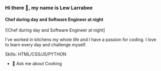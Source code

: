 
### Hi there 👋, my name is Lew Larrabee
#### Chef during day and Software Engineer at night
![Chef during day and Software Engineer at night]

I've worked in kitchens my whole life and I have a passion for coding. I love to learn every day and challenge myself.

Skills: HTML/CSS/JS/PYTHON

- 💬 Ask me about Cooking 





